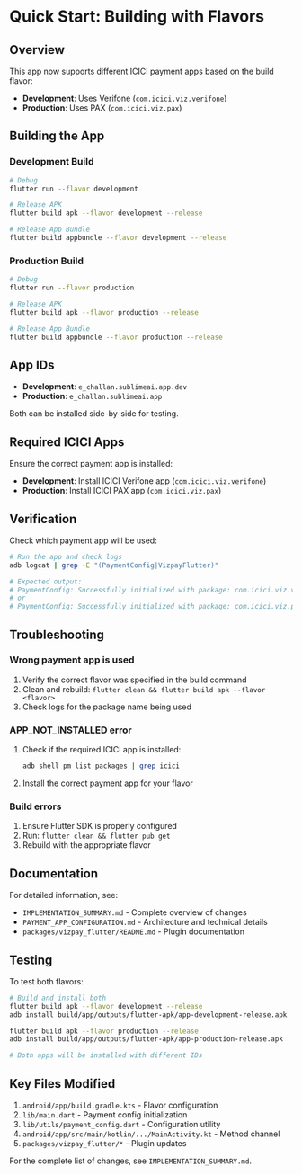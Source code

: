 # Quick Start: Building with Flavors

## Overview

This app now supports different ICICI payment apps based on the build flavor:
- **Development**: Uses Verifone (`com.icici.viz.verifone`)
- **Production**: Uses PAX (`com.icici.viz.pax`)

## Building the App

### Development Build
```bash
# Debug
flutter run --flavor development

# Release APK
flutter build apk --flavor development --release

# Release App Bundle
flutter build appbundle --flavor development --release
```

### Production Build
```bash
# Debug
flutter run --flavor production

# Release APK
flutter build apk --flavor production --release

# Release App Bundle
flutter build appbundle --flavor production --release
```

## App IDs
- **Development**: `e_challan.sublimeai.app.dev`
- **Production**: `e_challan.sublimeai.app`

Both can be installed side-by-side for testing.

## Required ICICI Apps

Ensure the correct payment app is installed:
- **Development**: Install ICICI Verifone app (`com.icici.viz.verifone`)
- **Production**: Install ICICI PAX app (`com.icici.viz.pax`)

## Verification

Check which payment app will be used:
```bash
# Run the app and check logs
adb logcat | grep -E "(PaymentConfig|VizpayFlutter)"

# Expected output:
# PaymentConfig: Successfully initialized with package: com.icici.viz.verifone
# or
# PaymentConfig: Successfully initialized with package: com.icici.viz.pax
```

## Troubleshooting

### Wrong payment app is used
1. Verify the correct flavor was specified in the build command
2. Clean and rebuild: `flutter clean && flutter build apk --flavor <flavor>`
3. Check logs for the package name being used

### APP_NOT_INSTALLED error
1. Check if the required ICICI app is installed:
   ```bash
   adb shell pm list packages | grep icici
   ```
2. Install the correct payment app for your flavor

### Build errors
1. Ensure Flutter SDK is properly configured
2. Run: `flutter clean && flutter pub get`
3. Rebuild with the appropriate flavor

## Documentation

For detailed information, see:
- `IMPLEMENTATION_SUMMARY.md` - Complete overview of changes
- `PAYMENT_APP_CONFIGURATION.md` - Architecture and technical details
- `packages/vizpay_flutter/README.md` - Plugin documentation

## Testing

To test both flavors:
```bash
# Build and install both
flutter build apk --flavor development --release
adb install build/app/outputs/flutter-apk/app-development-release.apk

flutter build apk --flavor production --release
adb install build/app/outputs/flutter-apk/app-production-release.apk

# Both apps will be installed with different IDs
```

## Key Files Modified

1. `android/app/build.gradle.kts` - Flavor configuration
2. `lib/main.dart` - Payment config initialization
3. `lib/utils/payment_config.dart` - Configuration utility
4. `android/app/src/main/kotlin/.../MainActivity.kt` - Method channel
5. `packages/vizpay_flutter/*` - Plugin updates

For the complete list of changes, see `IMPLEMENTATION_SUMMARY.md`.
